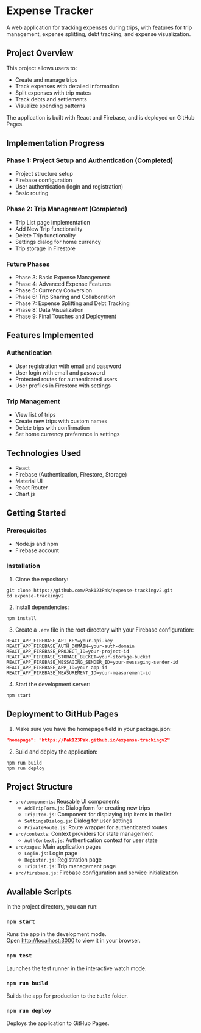# Expense Tracker

A web application for tracking expenses during trips, with features for trip management, expense splitting, debt tracking, and expense visualization.

## Project Overview

This project allows users to:
- Create and manage trips
- Track expenses with detailed information
- Split expenses with trip mates
- Track debts and settlements
- Visualize spending patterns

The application is built with React and Firebase, and is deployed on GitHub Pages.

## Implementation Progress

### Phase 1: Project Setup and Authentication (Completed)
- Project structure setup
- Firebase configuration
- User authentication (login and registration)
- Basic routing

### Phase 2: Trip Management (Completed)
- Trip List page implementation
- Add New Trip functionality
- Delete Trip functionality
- Settings dialog for home currency
- Trip storage in Firestore

### Future Phases
- Phase 3: Basic Expense Management
- Phase 4: Advanced Expense Features
- Phase 5: Currency Conversion
- Phase 6: Trip Sharing and Collaboration
- Phase 7: Expense Splitting and Debt Tracking
- Phase 8: Data Visualization
- Phase 9: Final Touches and Deployment

## Features Implemented

### Authentication
- User registration with email and password
- User login with email and password
- Protected routes for authenticated users
- User profiles in Firestore with settings

### Trip Management
- View list of trips
- Create new trips with custom names
- Delete trips with confirmation
- Set home currency preference in settings

## Technologies Used

- React
- Firebase (Authentication, Firestore, Storage)
- Material UI
- React Router
- Chart.js

## Getting Started

### Prerequisites

- Node.js and npm
- Firebase account

### Installation

1. Clone the repository:
```
git clone https://github.com/Pak123Pak/expense-trackingv2.git
cd expense-trackingv2
```

2. Install dependencies:
```
npm install
```

3. Create a `.env` file in the root directory with your Firebase configuration:
```
REACT_APP_FIREBASE_API_KEY=your-api-key
REACT_APP_FIREBASE_AUTH_DOMAIN=your-auth-domain
REACT_APP_FIREBASE_PROJECT_ID=your-project-id
REACT_APP_FIREBASE_STORAGE_BUCKET=your-storage-bucket
REACT_APP_FIREBASE_MESSAGING_SENDER_ID=your-messaging-sender-id
REACT_APP_FIREBASE_APP_ID=your-app-id
REACT_APP_FIREBASE_MEASUREMENT_ID=your-measurement-id
```

4. Start the development server:
```
npm start
```

## Deployment to GitHub Pages

1. Make sure you have the homepage field in your package.json:
```json
"homepage": "https://Pak123Pak.github.io/expense-trackingv2"
```

2. Build and deploy the application:
```
npm run build
npm run deploy
```

## Project Structure

- `src/components`: Reusable UI components
  - `AddTripForm.js`: Dialog form for creating new trips
  - `TripItem.js`: Component for displaying trip items in the list
  - `SettingsDialog.js`: Dialog for user settings
  - `PrivateRoute.js`: Route wrapper for authenticated routes
- `src/contexts`: Context providers for state management
  - `AuthContext.js`: Authentication context for user state
- `src/pages`: Main application pages
  - `Login.js`: Login page
  - `Register.js`: Registration page
  - `TripList.js`: Trip management page
- `src/firebase.js`: Firebase configuration and service initialization

## Available Scripts

In the project directory, you can run:

### `npm start`

Runs the app in the development mode.\
Open [http://localhost:3000](http://localhost:3000) to view it in your browser.

### `npm test`

Launches the test runner in the interactive watch mode.

### `npm run build`

Builds the app for production to the `build` folder.

### `npm run deploy`

Deploys the application to GitHub Pages.
